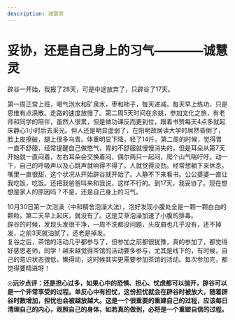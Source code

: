 ```yaml
---
description: 诚慧灵
---
```


# 妥协，还是自己身上的习气————诚慧灵

辟谷一开始，我报了28天，可是中途放弃了，只辟谷了17天。

第一周正常上班，喝气泡水和矿泉水，枣和柿子，每天递减。每天早上练功，只是思维有点涣散。走路的速度放慢了。第二周5天时间在余姚，参加文化之旅，有老师和同学的陪伴，虽然人很累，但是做功课反而更到位，跟着书赞每天4点多就起床静心1小时后去采光。但人还是明显虚弱了，在阳明故居读大学时居然昏倒了，脸上皮擦破，腿上很多乌青。体重明显下降，轻了14斤。第二周的时候，觉得胃一直不舒服，经常提醒自己做憋气，胃的不舒服就慢慢消失的，但是耳朵从第7天开始就一直闷着，左右耳朵会交换着闷，偶尔两只一起闷，爬个山气喘吁吁。动一下，自己的呼吸声以及心跳声就响得不得了。人就觉得没劲。经常想躺下来休息。嘴里一直很甜，这个状况从开始辟谷就开始了。人静不下来看书。公公婆婆一直让我吃饭，吃饭。还把我爸爸叫来和我说，这样不行的。到17天，我妥协了。现在想想是家人的原因吗？不是，还是自己身上的习气。

 10月30日第一次泡澡（中和精舍泡澡大法），泡好发现小腹处全是一颗一颗白白的颗粒。第二天早上起床，就没有了。这是艾草泡澡加速了小腹的排毒。  
     辟谷的时候，发现头发很干净，一周不洗都没问题，头皮屑也几乎没有，还不掉发，之前3天就油腻了，还老是掉发。  
    复谷之后，茶馆的活动几乎都参与了，但参加之前都很犹豫，真的参加了，都觉得好感恩老师，同学！越来越觉得茶馆的活动要多参与，尤其是线下的，有时候，自己的意识状态很低，懒得动，这时候其实更需要参加茶馆的活动。每次参加完，都觉得要精进呀！

◎**沅汐点评：还是担心过多，如果心中的恐惧、担心、忧虑都可以抛开，辟谷可以是一个非常享受的过程。单反心中有担忧，这份担忧就会在辟谷时被放大，随着辟谷时数增加，担忧也会被越放越大。这是一个很重要的重建自己的过程，应该每日清理自己的内心，观照自己的身体，如若真的做到，必将是一个重塑自信的过程。**


